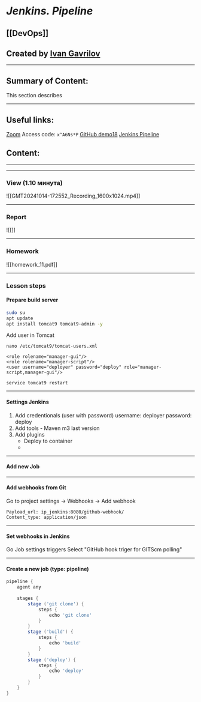 # ***Jenkins. Pipeline***

## [[DevOps]]


## Created by [Ivan Gavrilov](https://github.com/ivangavrilov-viii)
---
## Summary of Content:
This section describes


---
## Useful links:
[Zoom](https://us06web.zoom.us/rec/share/0_P50cS3TLq1cDAKD0x8Wzwa_psYWUtU9N6hkxt2hDvKKHgBtgvpt2nlYfHgPQSe.ho_oLTHP_QW4qdBB) Access code: ```x^A6Ns*P```
[GitHub demo18](https://github.com/dkgnim/demo18)
[Jenkins Pipeline](https://www.jenkins.io/doc/book/pipeline/)




## Content:
---

---
### View (1.10 минута)
![[GMT20241014-172552_Recording_1600x1024.mp4]]

---
### Report
![[]]

---
### Homework
![[homework_11.pdf]]

---
### Lesson steps
#### Prepare build server
```bash
sudo su
apt update
apt install tomcat9 tomcat9-admin -y
```

Add user in Tomcat
```
nano /etc/tomcat9/tomcat-users.xml
```

```
<role rolename="manager-gui"/>
<role rolename="manager-script"/>
<user username="deployer" password="deploy" role="manager-script,manager-gui"/>
```

```
service tomcat9 restart
```
---
#### Settings Jenkins
1. Add credentionals (user with password)
   username: deployer
   password: deploy
2. Add tools - Maven
   m3
   last version
3. Add plugins
   - Deploy to container
   - 
---
#### Add new Job
---
#### Add webhooks from Git
Go to project settings -> Webhooks -> Add webhook
```
Payload_url: ip_jenkins:8080/github-webhook/
Content_type: application/json
```
---
#### Set webhooks in Jenkins
Go Job settings
triggers
Select "GitHub hook triger for GITScm polling"

---
#### Create a new job (type: pipeline)
```GROOVY
pipeline {
	agent any
	
	stages {
		stage ('git clone') {
			steps {
				echo 'git clone'
			}
		}
		stage ('build') {
			steps {
				echo 'build'
			}
		}
		stage ('deploy') {
			steps {
				echo 'deploy'
			}
		}
	}
}
```








